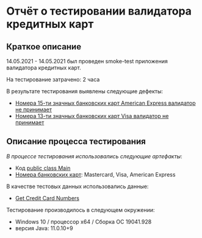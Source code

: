 # Отчёт о тестировании  валидатора кредитных карт

## Краткое описание

14.05.2021 - 14.05.2021 был проведен smoke-test приложения валидатора кредитных карт.

На тестирование затрачено: 2 часа

В результате тестирования выявлены следующие дефекты:
* [Номера 15-ти значных банковских карт American Express валидатор не принимает](https://github.com/KuliakQA/java1.1/issues/1#issue-881137434)
* [Номера 13-ти значных банковских карт Visa валидатор не принимает](https://github.com/KuliakQA/java1.1/issues/2)

## Описание процесса тестирования

*В процессе тестирования использовались следующие артефакты*:

* Код [public class Main](https://raw.githubusercontent.com/KuliakQA/java1.1/master/src/Main.java)
* [Номера банковских карт](https://docs.google.com/spreadsheets/d/1qpbM7qYeS4Uio213CDe7SGpQe2sGu4quToe1_cgVdDA/edit?usp=sharing): Mastercard, Visa, American Express


В качестве тестовых данных использовались данные:
* [Get Credit Card Numbers](https://www.getcreditcardnumbers.com/)

Тестирование производилось в следующем окружении:
* Windows 10 / процессор x64 / Сборка ОС 19041.928
* версия Java: 11.0.10+9